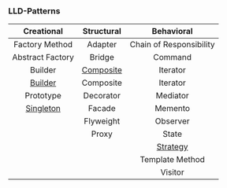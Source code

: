 ### LLD-Patterns

|Creational|Structural|Behavioral
|:---:|:---:|:---:|
|Factory Method   |Adapter  |Chain of Responsibility
|Abstract Factory |Bridge   |Command
|Builder          |[Composite](https://github.com/sourcerajeev/LLD-Design-Patterns/tree/main/Composite_Design_Pattern)|Iterator
|[Builder](https://github.com/sourcerajeev/LLD-Patterns/tree/main/Builder_Design_Pattern)          |Composite|Iterator
|Prototype        |Decorator|Mediator
|[Singleton](https://github.com/sourcerajeev/LLD-Patterns/tree/main/Singleton_Design_Pattern)        |Facade   |Memento
|                 |Flyweight|Observer
|                 |Proxy    |State
|                 |         |[Strategy](https://github.com/sourcerajeev/LLD-Patterns/tree/main/Strategy_Design_Pattern)
|                 |         |Template Method
|                 |         |Visitor
